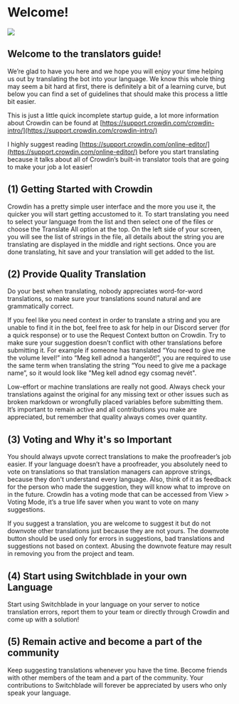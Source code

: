 # Welcome!

![](https://i.imgur.com/UVIAzg0.gif)

## Welcome to the translators guide!

We’re glad to have you here and we hope you will enjoy your time helping us out by translating the bot into your language. We know this whole thing may seem a bit hard at first, there is definitely a bit of a learning curve, but below you can find a set of guidelines that should make this process a little bit easier.

This is just a little quick incomplete startup guide, a lot more information about Crowdin can be found at [https://support.crowdin.com/crowdin-intro/](https://support.crowdin.com/crowdin-intro/)

I highly suggest reading [https://support.crowdin.com/online-editor/](https://support.crowdin.com/online-editor/) before you start translating because it talks about all of Crowdin’s built-in translator tools that are going to make your job a lot easier!

## \(1\) Getting Started with Crowdin

Crowdin has a pretty simple user interface and the more you use it, the quicker you will start getting accustomed to it. To start translating you need to select your language from the list and then select one of the files or choose the Translate All option at the top. On the left side of your screen, you will see the list of strings in the file, all details about the string you are translating are displayed in the middle and right sections. Once you are done translating, hit save and your translation will get added to the list.

## \(2\) Provide Quality Translation

Do your best when translating, nobody appreciates word-for-word translations, so make sure your translations sound natural and are grammatically correct.

If you feel like you need context in order to translate a string and you are unable to find it in the bot, feel free to ask for help in our Discord server \(for a quick response\) or to use the Request Context button on Crowdin. Try to make sure your suggestion doesn’t conflict with other translations before submitting it. For example if someone has translated “You need to give me the volume level!” into “Meg kell adnod a hangerőt!”, you are required to use the same term when translating the string “You need to give me a package name”, so it would look like "Meg kell adnod egy csomag nevét".

Low-effort or machine translations are really not good. Always check your translations against the original for any missing text or other issues such as broken markdown or wrongfully placed variables before submitting them. It’s important to remain active and all contributions you make are appreciated, but remember that quality always comes over quantity.

## \(3\) Voting and Why it's so Important

You should always upvote correct translations to make the proofreader’s job easier. If your language doesn’t have a proofreader, you absolutely need to vote on translations so that translation managers can approve strings, because they don't understand every language. Also, think of it as feedback for the person who made the suggestion, they will know what to improve on in the future. Crowdin has a voting mode that can be accessed from View &gt; Voting Mode, it’s a true life saver when you want to vote on many suggestions.

If you suggest a translation, you are welcome to suggest it but do not downvote other translations just because they are not yours. The downvote button should be used only for errors in suggestions, bad translations and suggestions not based on context. Abusing the downvote feature may result in removing you from the project and team.

## \(4\) Start using Switchblade in your own Language

Start using Switchblade in your language on your server to notice translation errors, report them to your team or directly through Crowdin and come up with a solution!

## \(5\) Remain active and become a part of the community

Keep suggesting translations whenever you have the time. Become friends with other members of the team and a part of the community. Your contributions to Switchblade will forever be appreciated by users who only speak your language.

